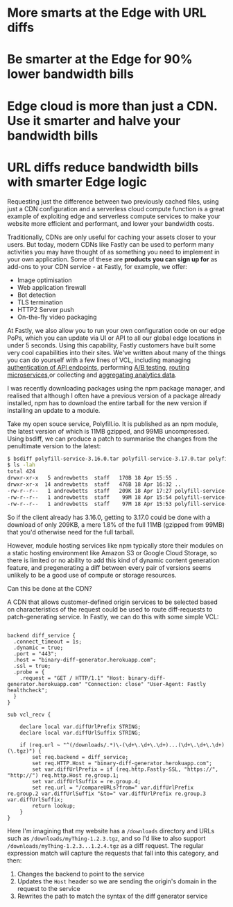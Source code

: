 # More smarts at the Edge with URL diffs
# Be smarter at the Edge for 90% lower bandwidth bills
# Edge cloud is more than just a CDN. Use it smarter and halve your bandwidth bills
# URL diffs reduce bandwidth bills with smarter Edge logic

Requesting just the difference between two previously cached files, using just a CDN configuration and a serverless cloud compute function is a great example of exploiting edge and serverless compute services to make your website more efficient and performant, and lower your bandwidth costs.

Traditionally, CDNs are only useful for caching your assets closer to your users. But today, modern CDNs like Fastly can be used to perform many activities you may have thought of as something you need to implement in your own application.  Some of these are **products you can sign up for** as add-ons to your CDN service - at Fastly, for example, we offer:

* Image optimisation
* Web application firewall
* Bot detection
* TLS termination
* HTTP2 Server push
* On-the-fly video packaging

At Fastly, we also allow you to run your own configuration code on our edge PoPs, which you can update via UI or API to all our global edge locations in under 5 seconds.  Using this capability, Fastly customers have built some very cool capabilities into their sites.  We've written about many of the things you can do yourself with a few lines of VCL, including managing [authentication of API endpoints](https://www.fastly.com/blog/step-towards-better-web-api-authentication), performing [A/B testing](https://www.fastly.com/blog/ab-testing-edge), [routing microservices](https://www.fastly.com/blog/how-solve-anything-vcl-part-2-soa-routing-and-non-ascii),or collecting and [aggregating analytics data](https://www.fastly.com/blog/beacon-termination-edge).

I was recently downloading packages using the npm package manager, and realised that although I often have a previous version of a package already installed, npm has to download the entire tarball for the new version if installing an update to a module.

Take my open souce service, Polyfill.io.  It is published as an npm module, the latest version of which is 11MB gzipped, and 99MB uncompressed. Using bsdiff, we can produce a patch to summarise the changes from the penultimate version to the latest:

```bash
$ bsdiff polyfill-service-3.16.0.tar polyfill-service-3.17.0.tar polyfill-service-3.16.0...3.17.0.patch
$ ls -lah
total 424
drwxr-xr-x   5 andrewbetts  staff   170B 18 Apr 15:55 .
drwxr-xr-x  14 andrewbetts  staff   476B 18 Apr 16:32 ..
-rw-r--r--   1 andrewbetts  staff   209K 18 Apr 17:27 polyfill-service-3.16.0...3.17.0.patch
-rw-r--r--   1 andrewbetts  staff    99M 18 Apr 15:54 polyfill-service-3.16.0.tar
-rw-r--r--   1 andrewbetts  staff    97M 18 Apr 15:53 polyfill-service-3.17.0.tar
```

So if the client already has 3.16.0, getting to 3.17.0 could be done with a download of only 209KB, a mere 1.8% of the full 11MB (gzipped from 99MB) that you'd otherwise need for the full tarball.

However, module hosting services like npm typically store their modules on a static hosting environment like Amazon S3 or Google Cloud Storage, so there is limited or no ability to add this kind of dynamic content generation feature, and pregenerating a diff between every pair of versions seems unlikely to be a good use of compute or storage resources.

Can this be done at the CDN?

A CDN that allows customer-defined origin services to be selected based on characteristics of the request could be used to route diff-requests to patch-generating service.  In Fastly, we can do this with some simple VCL:

```vcl

backend diff_service {
  .connect_timeout = 1s;
  .dynamic = true;
  .port = "443";
  .host = "binary-diff-generator.herokuapp.com";
  .ssl = true;
  .probe = {
    .request = "GET / HTTP/1.1" "Host: binary-diff-generator.herokuapp.com" "Connection: close" "User-Agent: Fastly healthcheck";
  }
}

sub vcl_recv {

	declare local var.diffUrlPrefix STRING;
	declare local var.diffUrlSuffix STRING;

	if (req.url ~ "^(/downloads/.*)\-(\d+\.\d+\.\d+)...(\d+\.\d+\.\d+)(\.tgz)") {
		set req.backend = diff_service;
		set req.HTTP.Host = "binary-diff-generator.herokuapp.com";
		set var.diffUrlPrefix = if (req.http.Fastly-SSL, "https://", "http://") req.http.Host re.group.1;
		set var.diffUrlSuffix = re.group.4;
		set req.url = "/compareURLs?from=" var.diffUrlPrefix re.group.2 var.diffUrlSuffix "&to=" var.diffUrlPrefix re.group.3 var.diffUrlSuffix;
		return lookup;
	}
}
```

Here I'm imagining that my website has a `/downloads` directory and URLs such as `/downloads/myThing-1.2.3.tgz`, and so I'd like to also support `/downloads/myThing-1.2.3...1.2.4.tgz` as a diff request.  The regular expression match will capture the requests that fall into this category, and then:

1. Changes the backend to point to the service
2. Updates the `Host` header so we are sending the origin's domain in the request to the service
3. Rewrites the path to match the syntax of the diff generator service

